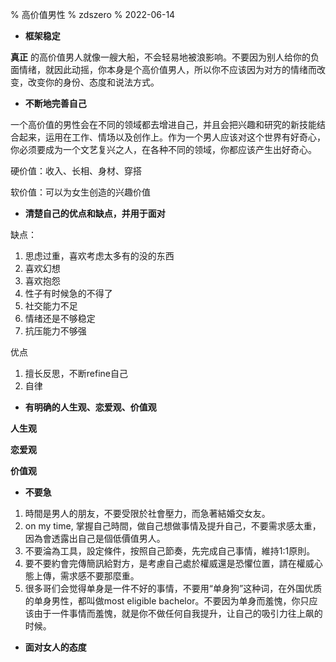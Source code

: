 % 高价值男性
% zdszero
% 2022-06-14

* **框架稳定**

**真正** 的高价值男人就像一艘大船，不会轻易地被浪影响。不要因为别人给你的负面情绪，就因此动摇，你本身是个高价值男人，所以你不应该因为对方的情绪而改变，改变你的身份、态度和说法方式。

* **不断地完善自己**

一个高价值的男性会在不同的领域都去增进自己，并且会把兴趣和研究的新技能结合起来，运用在工作、情场以及创作上。作为一个男人应该对这个世界有好奇心，你必须要成为一个文艺复兴之人，在各种不同的领域，你都应该产生出好奇心。

硬价值：收入、长相、身材、穿搭

软价值：可以为女生创造的兴趣价值

* **清楚自己的优点和缺点，并用于面对**

缺点：

1. 思虑过重，喜欢考虑太多有的没的东西
2. 喜欢幻想
3. 喜欢抱怨
4. 性子有时候急的不得了
5. 社交能力不足
6. 情绪还是不够稳定
7. 抗压能力不够强

优点

1. 擅长反思，不断refine自己
2. 自律

* **有明确的人生观、恋爱观、价值观**

**人生观**

**恋爱观**

**价值观**

* **不要急**

1. 時間是男人的朋友，不要受限於社會壓力，而急著結婚交女友。
2. on my time, 掌握自己時間，做自己想做事情及提升自己，不要需求感太重，因為會透露出自己是個低價值男人。
3. 不要淪為工具，設定條件，按照自己節奏，先完成自己事情，維持1:1原則。
4. 要不要約會完傳簡訊給對方，是考慮自己處於權威還是恐懼位置，請在權威心態上傳，需求感不要那麼重。
5. 很多哥们会觉得单身是一件不好的事情，不要用“单身狗”这种词，在外国优质的单身男性，都叫做most eligible bachelor。不要因为单身而羞愧，你只应该由于一件事情而羞愧，就是你不做任何自我提升，让自己的吸引力往上飙的时候。

* **面对女人的态度**

